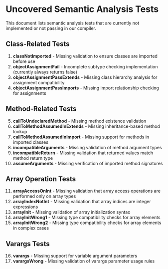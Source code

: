 # Uncovered Semantic Analysis Tests

This document lists semantic analysis tests that are currently not implemented or not passing in our compiler.

## Class-Related Tests

1. **classNotImported** - Missing validation to ensure classes are imported before use
2. **objectAssignmentFail** - Incomplete subtype checking implementation (currently always returns false)
3. **objectAssignmentPassExtends** - Missing class hierarchy analysis for assignment compatibility
4. **objectAssignmentPassImports** - Missing import relationship checking for assignments

## Method-Related Tests

5. **callToUndeclaredMethod** - Missing method existence validation
6. **callToMethodAssumedInExtends** - Missing inheritance-based method lookup
7. **callToMethodAssumedInImport** - Missing support for methods in imported classes
8. **incompatibleArguments** - Missing validation of method argument types
9. **incompatibleReturn** - Missing validation that returned values match method return type
10. **assumeArguments** - Missing verification of imported method signatures

## Array Operation Tests

11. **arrayAccessOnInt** - Missing validation that array access operations are performed only on array types
12. **arrayIndexNotInt** - Missing validation that array indices are integer expressions
13. **arrayInit** - Missing validation of array initialization syntax
14. **arrayInitWrong1** - Missing type compatibility checks for array elements
15. **arrayInitWrong2** - Missing type compatibility checks for array elements in complex cases

## Varargs Tests

16. **varargs** - Missing support for variable argument parameters
17. **varargsWrong** - Missing validation of varargs parameter usage rules
